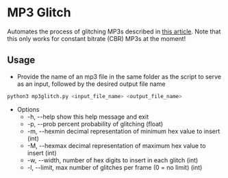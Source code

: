 # MP3 Glitch
Automates the process of glitching MP3s described in [this article](https://reillyspitzfaden.com/posts/2025/02/databending-part-2/). Note that this only works for constant bitrate (CBR) MP3s at the moment!

## Usage
- Provide the name of an mp3 file in the same folder as the script to serve as an input, followed by the desired output file name
```sh
python3 mp3glitch.py <input_file_name> <output_file_name>
```
- Options
    - -h, --help    show this help message and exit
    - -p, --prob    percent probability of glitching (float)
    - -m, --hexmin  decimal representation of minimum hex value to insert (int)
    - -M, --hexmax  decimal representation of maximum hex value to insert (int)
    - -w, --width,  number of hex digits to insert in each glitch (int)
    - -l, --limit,  max number of glitches per frame (0 = no limit) (int)